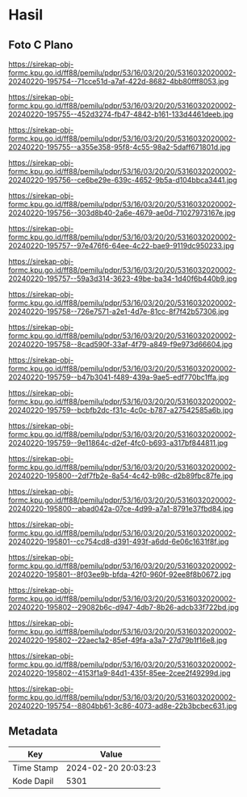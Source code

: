 # Hasil

## Foto C Plano

https://sirekap-obj-formc.kpu.go.id/ff88/pemilu/pdpr/53/16/03/20/20/5316032020002-20240220-195754--71cce51d-a7af-422d-8682-4bb80fff8053.jpg

https://sirekap-obj-formc.kpu.go.id/ff88/pemilu/pdpr/53/16/03/20/20/5316032020002-20240220-195755--452d3274-fb47-4842-b161-133d4461deeb.jpg

https://sirekap-obj-formc.kpu.go.id/ff88/pemilu/pdpr/53/16/03/20/20/5316032020002-20240220-195755--a355e358-95f8-4c55-98a2-5daff671801d.jpg

https://sirekap-obj-formc.kpu.go.id/ff88/pemilu/pdpr/53/16/03/20/20/5316032020002-20240220-195756--ce6be29e-639c-4652-9b5a-d104bbca3441.jpg

https://sirekap-obj-formc.kpu.go.id/ff88/pemilu/pdpr/53/16/03/20/20/5316032020002-20240220-195756--303d8b40-2a6e-4679-ae0d-71027973167e.jpg

https://sirekap-obj-formc.kpu.go.id/ff88/pemilu/pdpr/53/16/03/20/20/5316032020002-20240220-195757--97e476f6-64ee-4c22-bae9-9119dc950233.jpg

https://sirekap-obj-formc.kpu.go.id/ff88/pemilu/pdpr/53/16/03/20/20/5316032020002-20240220-195757--59a3d314-3623-49be-ba34-1d40f6b440b9.jpg

https://sirekap-obj-formc.kpu.go.id/ff88/pemilu/pdpr/53/16/03/20/20/5316032020002-20240220-195758--726e7571-a2e1-4d7e-81cc-8f7f42b57306.jpg

https://sirekap-obj-formc.kpu.go.id/ff88/pemilu/pdpr/53/16/03/20/20/5316032020002-20240220-195758--8cad590f-33af-4f79-a849-f9e973d66604.jpg

https://sirekap-obj-formc.kpu.go.id/ff88/pemilu/pdpr/53/16/03/20/20/5316032020002-20240220-195759--b47b3041-f489-439a-9ae5-edf770bc1ffa.jpg

https://sirekap-obj-formc.kpu.go.id/ff88/pemilu/pdpr/53/16/03/20/20/5316032020002-20240220-195759--bcbfb2dc-f31c-4c0c-b787-a27542585a6b.jpg

https://sirekap-obj-formc.kpu.go.id/ff88/pemilu/pdpr/53/16/03/20/20/5316032020002-20240220-195759--9e11864c-d2ef-4fc0-b693-a317bf844811.jpg

https://sirekap-obj-formc.kpu.go.id/ff88/pemilu/pdpr/53/16/03/20/20/5316032020002-20240220-195800--2df7fb2e-8a54-4c42-b98c-d2b89fbc87fe.jpg

https://sirekap-obj-formc.kpu.go.id/ff88/pemilu/pdpr/53/16/03/20/20/5316032020002-20240220-195800--abad042a-07ce-4d99-a7a1-8791e37fbd84.jpg

https://sirekap-obj-formc.kpu.go.id/ff88/pemilu/pdpr/53/16/03/20/20/5316032020002-20240220-195801--cc754cd8-d391-493f-a6dd-6e06c1631f8f.jpg

https://sirekap-obj-formc.kpu.go.id/ff88/pemilu/pdpr/53/16/03/20/20/5316032020002-20240220-195801--8f03ee9b-bfda-42f0-960f-92ee8f8b0672.jpg

https://sirekap-obj-formc.kpu.go.id/ff88/pemilu/pdpr/53/16/03/20/20/5316032020002-20240220-195802--29082b6c-d947-4db7-8b26-adcb33f722bd.jpg

https://sirekap-obj-formc.kpu.go.id/ff88/pemilu/pdpr/53/16/03/20/20/5316032020002-20240220-195802--22aec1a2-85ef-49fa-a3a7-27d79b1f16e8.jpg

https://sirekap-obj-formc.kpu.go.id/ff88/pemilu/pdpr/53/16/03/20/20/5316032020002-20240220-195802--4153f1a9-84d1-435f-85ee-2cee2f49299d.jpg

https://sirekap-obj-formc.kpu.go.id/ff88/pemilu/pdpr/53/16/03/20/20/5316032020002-20240220-195754--8804bb61-3c86-4073-ad8e-22b3bcbec631.jpg


## Metadata

| Key        | Value               |
| ---------- | ------------------- |
| Time Stamp | 2024-02-20 20:03:23 |
| Kode Dapil | 5301                |



